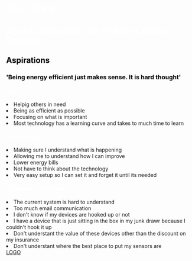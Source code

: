 <!DOCTYPE html>
<html lang=eng>
<head>
    <meta charset="UTF-8">
    <meta name="veiwport" content="width=device-width", initial-scale="1.0">
    <meta name="description" content="Tom Wick, CV">
    <title>Persone</title>
</head>
<body>
    <h1 
    id="name" 
    class="name1 name2"
    style="color:white;">
    Tom Wick</h1>
    <h2
    class="name1"
    style="color:white;">
    Age 54, Accountant, Not Technikal, Mainly Desktop 
    </h2>
    <h2 
    class="name3"
    style="color:black;">
    Aspirations</h2>
    <h3
    class="name3"
    style="color:black;">
    'Being energy efficient just makes sense. It is hard thought'
    </h3> 
        <h4
        class="name5"
        style="color:white;">
        Drive</h4>
        <li> Helpig others in need</li>
        <li> Being as efficient as possible</li>
        <li> Focusing on what is important</li>
        <li> Most technology has a learning curve and takes to much time to learn</li>
        <h4
        class="name6"
        style="color:white;">
        Goals & Needs</h4>
        <li> Making sure I understand what is happening</li>
        <li> Allowing me to understand how I can improve</li>
        <li> Lower energy bills</li>
        <li> Not have to think about the technology</li>
        <li> Very easy setup so I can set it and forget it until its needed</li>
        <h4
        class="name6"
        style="color:white;">
        Hesitations & Pain Points</h4>
        <li> The current system is hard to understand</li>
        <li> Too much email communication</li>
        <li> I don't know if my devices are hooked up or not</li>
        <li> I have a device that is just sitting in the box in my junk drawr because I couldn't hook it up</li>
        <li> Don't understant the value of these devices other than the discount on my insurance</li>
        <li> Don't understant where the best place to put my sensors are</li>
 </body>
 <footer>
        <a href="https://www.figma.com/file/eylrddftj9Zx5kPQc1L1fd/Personas?node-id=0%3A1">LOGO</a>
</footer>